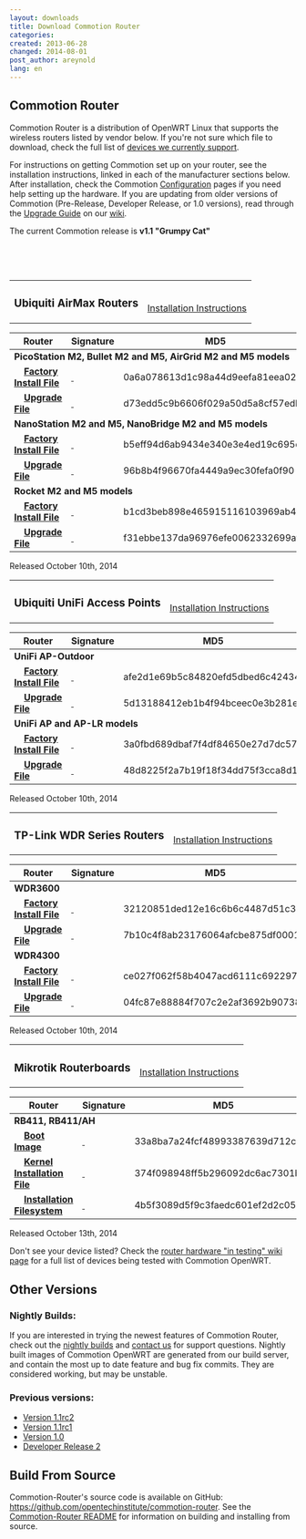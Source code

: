 ```yaml
---
layout: downloads
title: Download Commotion Router
categories:
created: 2013-06-28
changed: 2014-08-01
post_author: areynold
lang: en
---
```

<h2>Commotion Router</h2>

<p>Commotion Router is a distribution of OpenWRT Linux that supports the wireless routers listed by vendor below. If you're not sure which file to download, check the full list of <a href="/docs/supported-devices">devices we currently support</a>.</p>

<p>For instructions on getting Commotion set up on your router, see the installation instructions, linked in each of the manufacturer sections below. After installation, check the Commotion <a href="/docs/cck/installing-configuring/configure-commotion/">Configuration</a> pages if you need help setting up the hardware. If you are updating from older versions of Commotion (Pre-Release, Developer Release, or 1.0 versions), read through the <a href="https://wiki.commotionwireless.net/doku.php?id=general_resources:documentation:router:upgrading_from_previous_versions">Upgrade Guide</a> on our <a href="https://wiki.commotionwireless.net/">wiki</a>.</p>

<p>The current Commotion release is <strong>v1.1 "Grumpy Cat"</strong></p>

<p>&nbsp;</p>
<p>&nbsp;</p>

<table class="table table-bordered">
  <tr>
    <td>
      <h3 id="ubiquiti-airmax">Ubiquiti AirMax Routers</h3>
    </td>
    <td style="align:right; vertical-align:bottom; padding-bottom:1em;">
      <a href="/docs/cck/installing-configuring/install-ubiquiti-router/">Installation Instructions</a>
    </td>
  </tr>
</table>

<table class="table table-bordered">
  <thead>
    <tr>
      <th scope="col">Router</th>
      <th scope="col">Signature</th>
      <th scope="col">MD5</th>
      <th scope="col">Size</th>
    </tr>
  </thead>
  <tbody>
    <tr class="file even">
      <td colspan="4"><strong>PicoStation M2, Bullet M2 and M5, AirGrid M2 and M5 models</strong></td>
    </tr>
    <tr class="file odd">
      <td>
        &nbsp;&nbsp;&nbsp;&nbsp;<a href="https://downloads.commotionwireless.net/router/1.1/ar71xx/generic/openwrt-ar71xx-generic-ubnt-bullet-m-squashfs-factory.bin" title="openwrt-ar71xx-generic-ubnt-bullet-m-squashfs-factory.bin"><strong>Factory Install File</strong></a>
      </td>
      <td>
        <a class="signature" href="https://downloads.commotionwireless.net/router/1.1/ar71xx/generic/openwrt-ar71xx-generic-ubnt-bullet-m-squashfs-factory.bin.asc">&nbsp;</a></td>
      <td>0a6a078613d1c98a44d9eefa81eea022</td>
      <td>5.1 MB</td>
    </tr>
    <tr class="file odd">
      <td>&nbsp;&nbsp;&nbsp;&nbsp;<a href="https://downloads.commotionwireless.net/router/1.1/ar71xx/generic/openwrt-ar71xx-generic-ubnt-bullet-m-squashfs-sysupgrade.bin" title="openwrt-ar71xx-generic-ubnt-bullet-m-squashfs-sysupgrade.bin"><strong>Upgrade File</strong></a></td>
      <td><a class="signature" href="https://downloads.commotionwireless.net/router/1.1/ar71xx/generic/openwrt-ar71xx-generic-ubnt-bullet-m-squashfs-sysupgrade.bin.asc">&nbsp;</a></td>
      <td>d73edd5c9b6606f029a50d5a8cf57edb</td>
      <td>5.1 MB</td>
    </tr>
    <tr class="file even">
      <td colspan="4"><strong>NanoStation M2 and M5, NanoBridge M2 and M5 models</strong></td>
    </tr>
    <tr class="file odd">
      <td>&nbsp;&nbsp;&nbsp;&nbsp;<a href="https://downloads.commotionwireless.net/router/1.1/ar71xx/generic/openwrt-ar71xx-generic-ubnt-nano-m-squashfs-factory.bin" title="openwrt-ar71xx-generic-ubnt-nano-m-squashfs-factory.bin"><strong>Factory Install File</strong></a></td>
      <td><a class="signature" href="https://downloads.commotionwireless.net/router/1.1/ar71xx/generic/openwrt-ar71xx-generic-ubnt-nano-m-squashfs-factory.bin.asc">&nbsp;</a></td>
      <td>b5eff94d6ab9434e340e3e4ed19c695d</td>
      <td>5.1 MB</td>
    </tr>
    <tr class="file odd">
      <td>&nbsp;&nbsp;&nbsp;&nbsp;<a href="https://downloads.commotionwireless.net/router/1.1/ar71xx/generic/openwrt-ar71xx-generic-ubnt-nano-m-squashfs-sysupgrade.bin" title="openwrt-ar71xx-generic-ubnt-nano-m-squashfs-sysupgrade.bin"><strong>Upgrade File</strong></a></td>
      <td><a class="signature" href="https://downloads.commotionwireless.net/router/1.1/ar71xx/generic/openwrt-ar71xx-generic-ubnt-nano-m-squashfs-sysupgrade.bin.asc">&nbsp;</a></td>
      <td>96b8b4f96670fa4449a9ec30fefa0f90</td>
      <td>5.1 MB</td>
    </tr>
    <tr class="file even">
      <td colspan="4"><strong>Rocket M2 and M5 models</strong></td>
    </tr>
    <tr class="file odd">
      <td>&nbsp;&nbsp;&nbsp;&nbsp;<a href="https://downloads.commotionwireless.net/router/1.1/ar71xx/generic/openwrt-ar71xx-generic-ubnt-rocket-m-squashfs-factory.bin" title="openwrt-ar71xx-generic-ubnt-rocket-m-squashfs-factory.bin"><strong>Factory Install File</strong></a></td>
      <td><a class="signature" href="https://downloads.commotionwireless.net/router/1.1/ar71xx/generic/openwrt-ar71xx-generic-ubnt-rocket-m-squashfs-factory.bin.asc">&nbsp;</a></td>
      <td>b1cd3beb898e465915116103969ab41e</td>
      <td>5.1 MB</td>
    </tr>
    <tr class="file odd">
      <td>&nbsp;&nbsp;&nbsp;&nbsp;<a href="https://downloads.commotionwireless.net/router/1.1/ar71xx/generic/openwrt-ar71xx-generic-ubnt-rocket-m-squashfs-sysupgrade.bin" title="openwrt-ar71xx-generic-ubnt-rocket-m-squashfs-sysupgrade.bin"><strong>Upgrade File</strong></a></td>
      <td><a class="signature" href="https://downloads.commotionwireless.net/router/1.1/ar71xx/generic/openwrt-ar71xx-generic-ubnt-rocket-m-squashfs-sysupgrade.bin.asc">&nbsp;</a></td>
      <td>f31ebbe137da96976efe0062332699af</td>
      <td>5.1 MB</td>
    </tr>
  </tbody>
</table>
<p class="small">Released October 10th, 2014</p>

<table class="table table-bordered">
  <tr>
    <td>
      <h3 id="ubiquiti-unifi">Ubiquiti UniFi Access Points</h3>
    </td>
    <td style="align:right; vertical-align:bottom; padding-bottom:1em;">
      <a href="/docs/cck/installing-configuring/install-unifi-router/">Installation Instructions</a>
    </td>
  </tr>
</table>

<table class="table table-bordered">
  <thead>
    <tr>
      <th scope="col">Router</th>
      <th scope="col">Signature</th>
      <th scope="col">MD5</th>
      <th scope="col">Size</th>
    </tr>
  </thead>
  <tbody>
  <tr class="file even">
    <td colspan="4"><strong>UniFi AP-Outdoor</strong></td>
  </tr>
  <tr class="file odd">
    <td>&nbsp;&nbsp;&nbsp;&nbsp;<a href="https://downloads.commotionwireless.net/router/1.1/ar71xx/generic/openwrt-ar71xx-generic-ubnt-unifi-outdoor-squashfs-factory.bin" title="openwrt-ar71xx-generic-ubnt-unifi-outdoor-squashfs-factory.bin"><strong>Factory Install File</strong></a></td>
    <td><a class="signature" href="https://downloads.commotionwireless.net/router/1.1/ar71xx/generic/openwrt-ar71xx-generic-ubnt-unifi-outdoor-squashfs-factory.bin.asc">&nbsp;</a></td>
    <td>afe2d1e69b5c84820efd5dbed6c42434</td>
    <td>5.1 MB</td>
  </tr>
  <tr class="file odd">
    <td>&nbsp;&nbsp;&nbsp;&nbsp;<a href="https://downloads.commotionwireless.net/router/1.1/ar71xx/generic/openwrt-ar71xx-generic-ubnt-unifi-outdoor-squashfs-sysupgrade.bin" title="openwrt-ar71xx-generic-ubnt-unifi-outdoor-squashfs-sysupgrade.bin"><strong>Upgrade File</strong></a></td>
    <td><a class="signature" href="https://downloads.commotionwireless.net/router/1.1/ar71xx/generic/openwrt-ar71xx-generic-ubnt-unifi-outdoor-squashfs-sysupgrade.bin.asc">&nbsp;</a></td>
    <td>5d13188412eb1b4f94bceec0e3b281ec</td>
    <td>5.1 MB</td>
  </tr>
  <tr class="file even">
    <td colspan="4"><strong>UniFi AP and AP-LR models</strong></td>
  </tr>
  <tr class="file odd">
    <td>&nbsp;&nbsp;&nbsp;&nbsp;<a href="https://downloads.commotionwireless.net/router/1.1/ar71xx/generic/openwrt-ar71xx-generic-ubnt-unifi-squashfs-factory.bin" title="openwrt-ar71xx-generic-ubnt-unifi-squashfs-factory.bin"><strong>Factory Install File</strong></a></td>
    <td><a class="signature" href="https://downloads.commotionwireless.net/router/1.1/ar71xx/generic/openwrt-ar71xx-generic-ubnt-unifi-squashfs-factory.bin.asc">&nbsp;</a></td>
    <td>3a0fbd689dbaf7f4df84650e27d7dc57</td>
    <td>5.1 MB</td>
  </tr>
  <tr class="file odd">
    <td>&nbsp;&nbsp;&nbsp;&nbsp;<a href="https://downloads.commotionwireless.net/router/1.1/ar71xx/generic/openwrt-ar71xx-generic-ubnt-unifi-squashfs-sysupgrade.bin" title="openwrt-ar71xx-generic-ubnt-unifi-squashfs-factory.bin"><strong>Upgrade File</strong></a></td>
    <td><a class="signature" href="https://downloads.commotionwireless.net/router/1.1/ar71xx/generic/openwrt-ar71xx-generic-ubnt-unifi-squashfs-sysupgrade.bin.asc">&nbsp;</a></td>
    <td>48d8225f2a7b19f18f34dd75f3cca8d1</td>
    <td>5.1 MB</td>
  </tr>
  </tbody>
</table>
<p class="small">Released October 10th, 2014</p>

<table class="table table-bordered">
  <tr>
    <td>
      <h3 id="tplink">TP-Link WDR Series Routers</h3>
    </td>
    <td style="align:right; vertical-align:bottom; padding-bottom:1em;">
      <a href="/docs/cck/installing-configuring/install-tplink-router/">Installation Instructions</a>
    </td>
  </tr>
</table>

<table class="table table-bordered">
   <thead>
      <tr>
         <th scope="col">Router</th>
         <th scope="col">Signature</th>
         <th scope="col">MD5</th>
         <th scope="col">Size</th>
      </tr>
  </thead>
  <tbody>
      <tr class="file even">
	  <td colspan="4"><strong>WDR3600</strong></td>
      </tr>
      <tr class="file odd">
         <td>&nbsp;&nbsp;&nbsp;&nbsp;<a href="https://downloads.commotionwireless.net/router/1.1/ar71xx/generic/openwrt-ar71xx-generic-tl-wdr3600-v1-squashfs-factory.bin" title="openwrt-ar71xx-generic-tl-wdr3600-v1-squashfs-factory.bin"><strong>Factory Install File</strong></a></td>
         <td><a class="signature" href="https://downloads.commotionwireless.net/router/1.1/ar71xx/generic/openwrt-ar71xx-generic-tl-wdr3600-v1-squashfs-factory.bin.asc">&nbsp;</a></td>
         <td>32120851ded12e16c6b6c4487d51c30e</td>
         <td>7.8 MB</td>
      </tr>
      <tr class="file odd">
         <td>&nbsp;&nbsp;&nbsp;&nbsp;<a href="https://downloads.commotionwireless.net/router/1.1/ar71xx/generic/openwrt-ar71xx-generic-tl-wdr3600-v1-squashfs-sysupgrade.bin" title="openwrt-ar71xx-generic-tl-wdr3600-v1-squashfs-sysupgrade.bin"><strong>Upgrade File</strong></a></td>
         <td><a class="signature" href="https://downloads.commotionwireless.net/router/1.1/ar71xx/generic/openwrt-ar71xx-generic-tl-wdr3600-v1-squashfs-sysupgrade.bin.asc">&nbsp;</a></td>
         <td>7b10c4f8ab23176064afcbe875df0001</td>
         <td>5.1 MB</td>
      </tr>
      <tr class="file even">
	  <td colspan="4"><strong>WDR4300</strong></td>
      </tr>
      <tr class="file odd">
         <td>&nbsp;&nbsp;&nbsp;&nbsp;<a href="https://downloads.commotionwireless.net/router/1.1/ar71xx/generic/openwrt-ar71xx-generic-tl-wdr4300-v1-squashfs-factory.bin" title="openwrt-ar71xx-generic-tl-wdr4300-v1-squashfs-factory.bin"><strong>Factory Install File</strong></a></td>
         <td><a class="signature" href="https://downloads.commotionwireless.net/router/1.1/ar71xx/generic/openwrt-ar71xx-generic-tl-wdr4300-v1-squashfs-factory.bin.asc">&nbsp;</a></td>
         <td>ce027f062f58b4047acd6111c692297a</td>
         <td>7.8 MB</td>
      </tr>
      <tr class="file odd">
         <td>&nbsp;&nbsp;&nbsp;&nbsp;<a href="https://downloads.commotionwireless.net/router/1.1/ar71xx/generic/openwrt-ar71xx-generic-tl-wdr4300-v1-squashfs-sysupgrade.bin" title="openwrt-ar71xx-generic-tl-wdr4300-v1-squashfs-sysupgrade.bin"><strong>Upgrade File</strong></a></td>
         <td><a class="signature" href="https://downloads.commotionwireless.net/router/1.1/ar71xx/generic/openwrt-ar71xx-generic-tl-wdr4300-v1-squashfs-sysupgrade.bin.asc">&nbsp;</a></td>
         <td>04fc87e88884f707c2e2af3692b90738</td>
         <td>5.1 MB</td>
      </tr>
  </tbody>
</table>
<p class="small">Released October 10th, 2014</p>

<table class="table table-bordered">
  <tr>
    <td>
      <h3 id="mikrotik">Mikrotik Routerboards</h3>
    </td>
    <td style="align:right; vertical-align:bottom; padding-bottom:1em;">
      <a href="/docs/cck/installing-configuring/install-mikrotik-router/">Installation Instructions</a>
    </td>
  </tr>
</table>

<table class="table table-bordered">
  <thead>
    <tr>
      <th scope="col">Router</th>
      <th scope="col">Signature</th>
      <th scope="col">MD5</th>
      <th scope="col">Size</th>
    </tr>
  </thead>
  <tbody>
    <tr class="file even">
      <td colspan="4"><strong>RB411, RB411/AH</strong></td>
    </tr>
    <tr class="file odd">
      <td>&nbsp;&nbsp;&nbsp;&nbsp;<a href="https://downloads.commotionwireless.net/router/1.1/ar71xx/nand/openwrt-ar71xx-nand-vmlinux-initramfs.elf" title="openwrt-ar71xx-nand-vmlinux-initramfs.elf"><strong>Boot Image</strong></a></td>
      <td><a class="signature" href="https://downloads.commotionwireless.net/router/1.1/ar71xx/nand/openwrt-ar71xx-nand-vmlinux-initramfs.elf.asc">&nbsp;</a></td>
      <td>33a8ba7a24fcf48993387639d712c3ff</td>
      <td>6.6 MB</td>
    </tr>
    <tr class="file odd">
      <td>&nbsp;&nbsp;&nbsp;&nbsp;<a href="https://downloads.commotionwireless.net/router/1.1/ar71xx/nand/openwrt-ar71xx-nand-vmlinux.elf" title="openwrt-ar71xx-nand-vmlinux.elf"><strong>Kernel Installation File</strong></a></td>
      <td><a class="signature" href="https://downloads.commotionwireless.net/router/1.1/ar71xx/nand/openwrt-ar71xx-nand-vmlinux.elf.asc">&nbsp;</a></td>
      <td>374f098948ff5b296092dc6ac7301b04</td>
      <td>2.7 MB</td>
    </tr>
    <tr class="file odd">
      <td>&nbsp;&nbsp;&nbsp;&nbsp;<a href="https://downloads.commotionwireless.net/router/1.1/ar71xx/nand/openwrt-ar71xx-nand-rootfs.tar.gz" title="openwrt-ar71xx-nand-rootfs.tar.gz"><strong>Installation Filesystem</strong></a></td>
      <td><a class="signature" href="https://downloads.commotionwireless.net/router/1.1/ar71xx/nand/openwrt-ar71xx-nand-rootfs.tar.gz.asc">&nbsp;</a></td>
      <td>4b5f3089d5f9c3faedc601ef2d2c0548</td>
      <td>5.4 MB</td>
    </tr>
  </tbody>
</table>
<p class="small">Released October 13th, 2014</p>

<p>Don't see your device listed? Check the <a href="https://wiki.commotionwireless.net/doku.php/development_resources/router/hardware_in_testing">router hardware "in testing" wiki page</a> for a full list of devices being tested with Commotion OpenWRT.</p>

<h2>Other Versions</h2>

<h3>Nightly Builds:</h3>
<p>If you are interested in trying the newest features of Commotion Router, check out the <a href="https://downloads.commotionwireless.net/nightly/ar71xx/">nightly builds</a> and <a href="/contact">contact us</a> for support questions. Nightly built images of Commotion OpenWRT are generated from our build server, and contain the most up to date feature and bug fix commits. They are considered working, but may be unstable.</p>

<h3>Previous versions:</h3>
<ul>
  <li><a href="https://downloads.commotionwireless.net/router/1.1rc2">Version 1.1rc2</a></li>
  <li><a href="https://downloads.commotionwireless.net/router/1.1rc1">Version 1.1rc1</a></li>
  <li><a href="https://downloads.commotionwireless.net/router/1.0">Version 1.0</a></li>
  <li><a href="https://downloads.commotionwireless.net/router/DR2">Developer Release 2</a></li>
</ul>

<h2 id="source">Build From Source</h2>
<p>Commotion-Router's source code is available on GitHub: <a href="https://github.com/opentechinstitute/commotion-router">https://github.com/opentechinstitute/commotion-router</a>. See the <a href="https://github.com/opentechinstitute/commotion-router#build--install">Commotion-Router README</a> for information on building and installing from source.</p>
